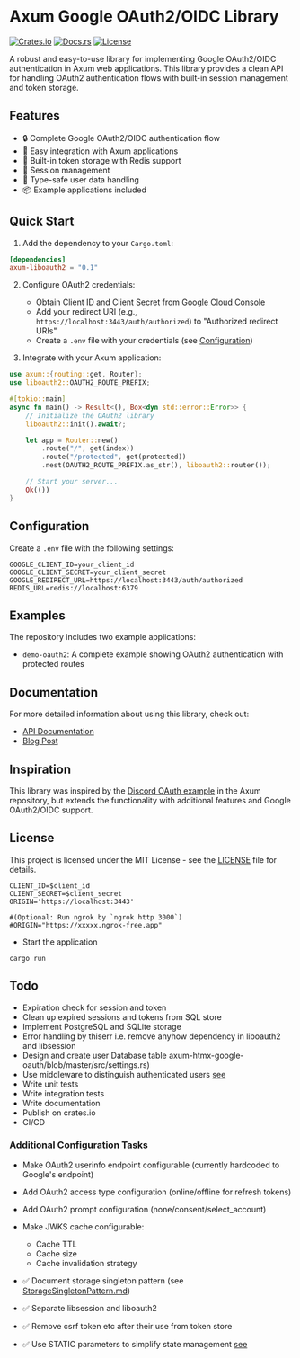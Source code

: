 # Axum Google OAuth2/OIDC Library

[![Crates.io](https://img.shields.io/crates/v/axum-liboauth2)](https://crates.io/crates/axum-liboauth2)
[![Docs.rs](https://docs.rs/axum-liboauth2/badge.svg)](https://docs.rs/axum-liboauth2)
[![License](https://img.shields.io/crates/l/axum-liboauth2)](LICENSE)

A robust and easy-to-use library for implementing Google OAuth2/OIDC authentication in Axum web applications. This library provides a clean API for handling OAuth2 authentication flows with built-in session management and token storage.

## Features

- 🔒 Complete Google OAuth2/OIDC authentication flow
- 🚀 Easy integration with Axum applications
- 💾 Built-in token storage with Redis support
- 🔑 Session management
- 🎯 Type-safe user data handling
- 📦 Example applications included

## Quick Start

1. Add the dependency to your `Cargo.toml`:

```toml
[dependencies]
axum-liboauth2 = "0.1"
```

2. Configure OAuth2 credentials:
   - Obtain Client ID and Client Secret from [Google Cloud Console](https://console.cloud.google.com/apis/credentials)
   - Add your redirect URI (e.g., `https://localhost:3443/auth/authorized`) to "Authorized redirect URIs"
   - Create a `.env` file with your credentials (see [Configuration](#configuration))

3. Integrate with your Axum application:

```rust
use axum::{routing::get, Router};
use liboauth2::OAUTH2_ROUTE_PREFIX;

#[tokio::main]
async fn main() -> Result<(), Box<dyn std::error::Error>> {
    // Initialize the OAuth2 library
    liboauth2::init().await?;

    let app = Router::new()
        .route("/", get(index))
        .route("/protected", get(protected))
        .nest(OAUTH2_ROUTE_PREFIX.as_str(), liboauth2::router());

    // Start your server...
    Ok(())
}
```

## Configuration

Create a `.env` file with the following settings:

```env
GOOGLE_CLIENT_ID=your_client_id
GOOGLE_CLIENT_SECRET=your_client_secret
GOOGLE_REDIRECT_URL=https://localhost:3443/auth/authorized
REDIS_URL=redis://localhost:6379
```

## Examples

The repository includes two example applications:

- `demo-oauth2`: A complete example showing OAuth2 authentication with protected routes

## Documentation

For more detailed information about using this library, check out:
- [API Documentation](https://docs.rs/axum-liboauth2)
- [Blog Post](https://ktaka.blog.ccmp.jp/2024/12/axum-google-oauth2oidc-implementation.html)

## Inspiration

This library was inspired by the [Discord OAuth example](https://github.com/tokio-rs/axum/blob/main/examples/oauth/src/main.rs) in the Axum repository, but extends the functionality with additional features and Google OAuth2/OIDC support.

## License

This project is licensed under the MIT License - see the [LICENSE](LICENSE) file for details.

```text
CLIENT_ID=$client_id
CLIENT_SECRET=$client_secret
ORIGIN='https://localhost:3443'

#(Optional: Run ngrok by `ngrok http 3000`)
#ORIGIN="https://xxxxx.ngrok-free.app"
```

- Start the application

```text
cargo run
```

## Todo

- Expiration check for session and token
- Clean up expired sessions and tokens from SQL store
- Implement PostgreSQL and SQLite storage
- Error handling by thiserr i.e. remove anyhow dependency in liboauth2 and libsession
- Design and create user Database table
axum-htmx-google-oauth/blob/master/src/settings.rs)
- Use middleware to distinguish authenticated users [see](https://github.com/ktaka-ccmp/axum-htmx-google-oauth/blob/master/src/main.rs#L90)
- Write unit tests
- Write integration tests
- Write documentation
- Publish on crates.io
- CI/CD

### Additional Configuration Tasks
- Make OAuth2 userinfo endpoint configurable (currently hardcoded to Google's endpoint)
- Add OAuth2 access type configuration (online/offline for refresh tokens)
- Add OAuth2 prompt configuration (none/consent/select_account)
- Make JWKS cache configurable:
  - Cache TTL
  - Cache size
  - Cache invalidation strategy

- ✅ Document storage singleton pattern (see [StorageSingletonPattern.md](docs/StorageSingletonPattern.md))
- ✅ Separate libsession and liboauth2
- ✅ Remove csrf token etc after their use from token store
- ✅ Use STATIC parameters to simplify state management [see](https://github.com/ktaka-ccmp/axum-htmx-google-oauth/blob/master/src/settings.rs)
